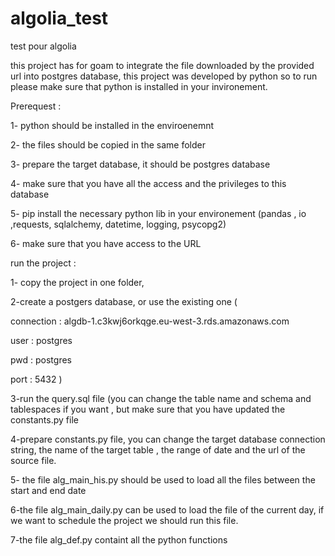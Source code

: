 # algolia_test
test pour algolia

this project has for goam to integrate the file downloaded by the provided url into postgres database, this project was developed by python so to run please make sure that python is installed in your invironement.

Prerequest :

1- python should be installed in the enviroenemnt 

2- the files should be copied in the same folder 

3- prepare the target database, it should be postgres database

4- make sure that you have all the access and the privileges to this database 

5- pip install the necessary python lib in your environement (pandas , io ,requests, sqlalchemy, datetime, logging, psycopg2)

6- make sure that you have access to the URL 



run the project :

1- copy the project in one folder,

2-create a postgers database, or use the existing one (

connection : algdb-1.c3kwj6orkqge.eu-west-3.rds.amazonaws.com

user : postgres

pwd : postgres

port : 5432 )

3-run the query.sql file (you can change the table name and schema and tablespaces if you want , but make sure that you have updated the constants.py file

4-prepare constants.py file, you can change the target database connection string, the name of the target table , the range of date and the url of the source file.

5- the file alg_main_his.py should be used to load all the files between the start and end date

6-the file alg_main_daily.py can be used to load the file of the current day, if we want to schedule the project we should run this file.

7-the file alg_def.py containt all the python functions




